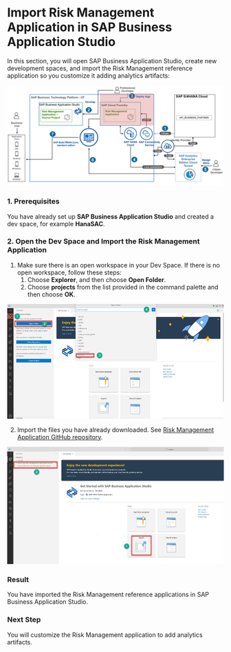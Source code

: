 # Import Risk Management Application in SAP Business Application Studio

In this section, you will open SAP Business Application Studio, create new development spaces, and import the Risk Management reference application so you customize it adding analytics artifacts:

  ![solution-diagram-deploy-app](./images/solution-diagram-deploy-app.jpg)

### 1. Prerequisites 

You have already set up **SAP Business Application Studio** and created a dev space, for example **HanaSAC**.

### 2.  Open the Dev Space and Import the Risk Management Application

1. Make sure there is an open workspace in your Dev Space. If there is no open workspace, follow these steps:
   1. Choose **Explorer**, and then choose **Open Folder**.
   2. Choose **projects** from the list provided in the command palette and then choose **OK**.
   
![BAS-open-work-space](./images/BAS-Open-a-workspace.jpg)

2. Import the files you have already downloaded. See [Risk Management Application GitHub repository](https://github.com/SAP-samples/cloud-cap-risk-management/tree/ext-service-s4hc-use).

![BAS-Import-zip-file](./images/BAS-Import-zip-file.jpg)

### Result
You have imported the Risk Management reference applications in SAP Business Application Studio.

### Next Step
You will customize the Risk Management application to add analytics artifacts.
